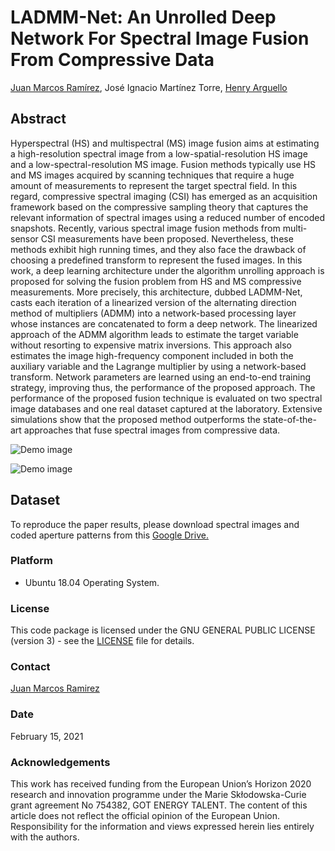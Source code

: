 # LADMM-Net: An Unrolled Deep Network For Spectral Image Fusion From Compressive Data

[Juan Marcos Ramírez](https://juanmarcosramirez.github.io/ "Juan's Website"), José Ignacio Martínez Torre, [Henry Arguello](http://hdspgroup.com/ "HDSP's Homepage")

## Abstract

Hyperspectral (HS) and multispectral (MS) image fusion aims at estimating a high-resolution spectral image from a low-spatial-resolution HS image and a low-spectral-resolution MS image. Fusion methods typically use HS and MS images acquired by scanning techniques that require a huge amount of measurements to represent the target spectral field. In this regard, compressive spectral imaging (CSI) has emerged as an acquisition framework based on the compressive sampling theory that captures the relevant information of spectral images using a reduced number of encoded snapshots. Recently, various spectral image fusion methods from multi-sensor CSI measurements have been proposed. Nevertheless, these methods exhibit high running times, and they also face the drawback of choosing a predefined transform to represent the fused images. In this work, a deep learning architecture under the algorithm unrolling approach is proposed for solving the fusion problem from HS and MS compressive measurements. More precisely, this architecture, dubbed LADMM-Net, casts each iteration of a linearized version of the alternating direction method of multipliers (ADMM) into a network-based processing layer whose instances are concatenated to form a deep network. The linearized approach of the ADMM algorithm leads to estimate the target variable without resorting to expensive matrix inversions. This approach also estimates the image high-frequency component included in both the auxiliary variable and the Lagrange multiplier by using a network-based transform. Network parameters are learned using an end-to-end training strategy, improving thus, the performance of the proposed approach. The performance of the proposed fusion technique is evaluated on two spectral image databases and one real dataset captured at the laboratory. Extensive simulations show that the proposed method outperforms the state-of-the-art approaches that fuse spectral images from compressive data.


![Demo image](https://github.com/JuanMarcosRamirez/LADMM_Net_Pytorch/blob/master/images/architecture.jpg?raw=true "Demo houston")

![Demo image](https://github.com/JuanMarcosRamirez/LADMM_Net_Pytorch/blob/master/images/RGBcomposites.jpg?raw=true "Demo houston")


## Dataset

To reproduce the paper results, please download spectral images and coded aperture patterns from this [Google Drive.](https://drive.google.com/drive/folders/1cMRJnMuyd9zdi0vQxkxwCFJUX8HhfZYj?usp=sharing "Training dataset link")


### Platform

* Ubuntu 18.04 Operating System.

### License

This code package is licensed under the GNU GENERAL PUBLIC LICENSE (version 3) - see the [LICENSE](LICENSE) file for details.

### Contact

[Juan Marcos Ramirez](juanmarcos.ramirez@ujrc.es)

### Date

February 15, 2021

### Acknowledgements

This work has received funding from the European Union’s Horizon 2020 research and innovation programme under the Marie Skłodowska-Curie grant agreement No 754382, GOT ENERGY TALENT. The content of this article does not reflect the official opinion of the European Union. Responsibility for the information and views expressed herein lies entirely with the authors.

